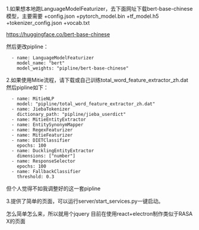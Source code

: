 1.如果想本地跑LanguageModelFeaturizer，去下面网址下载bert-base-chinese模型，主要需要
+config.json
+pytorch_model.bin
+tf_model.h5
+tokenizer_config.json
+vocab.txt

https://huggingface.co/bert-base-chinese

然后更改pipline：

```
  - name: LanguageModelFeaturizer
    model_name: "bert"
    model_weights: "pipline/bert-base-chinese"
```

2.如果使用Mitie流程，请下载或自己训练total_word_feature_extractor_zh.dat
然后pipline如下：
```
  - name: MitieNLP
    model: "pipline/total_word_feature_extractor_zh.dat"
  - name: JiebaTokenizer
    dictionary_path: "pipline/jieba_userdict"
  - name: MitieEntityExtractor
  - name: EntitySynonymMapper
  - name: RegexFeaturizer
  - name: MitieFeaturizer
  - name: DIETClassifier
    epochs: 100
  - name: DucklingEntityExtractor
    dimensions: ["number"]
  - name: ResponseSelector
    epochs: 100
  - name: FallbackClassifier
    threshold: 0.3
```
但个人觉得不如我调整好的这一套pipline

3.提供了简单的页面，可以运行server/start_services.py一键启动。

怎么简单怎么来，所以就用个jquery
目前在使用react+electron制作类似于RASA X的页面
